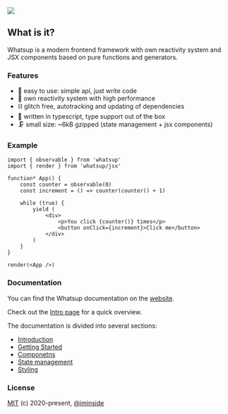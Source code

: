 ![](https://habrastorage.org/webt/ct/sh/nx/ctshnxpthrbxy0o9o1jxgl4zxso.png)

## What is it?

Whatsup is a modern frontend framework with own reactivity system and JSX components based on pure functions and generators.

### Features

-   🎉 easy to use: simple api, just write code
-   🚀 own reactivity system with high performance
-   ⛓ glitch free, autotracking and updating of dependencies
-   🚦 written in typescript, type support out of the box
-   🗜 small size: ~6kB gzipped (state management + jsx components)

### Example

```tsx
import { observable } from 'whatsup'
import { render } from 'whatsup/jsx'

function* App() {
    const counter = observable(0)
    const increment = () => counter(counter() + 1)

    while (true) {
        yield (
            <div>
                <p>You click {counter()} times</p>
                <button onClick={increment}>Click me</button>
            </div>
        )
    }
}

render(<App />)
```

### Documentation

You can find the Whatsup documentation on the [website](https://whatsup.github.io).

Check out the [Intro page](https://whatsup.github.io/docs/intro/) for a quick overview.

The documentation is divided into several sections:

-   [Introduction](https://whatsup.github.io/docs/intro/)
-   [Getting Started](https://whatsup.github.io/docs/getting-started)
-   [Componetns](https://whatsup.github.io/docs/components/)
-   [State management](https://whatsup.github.io/docs/state-management/)
-   [Styling](https://whatsup.github.io/docs/styling/)

### License

[MIT](https://opensource.org/licenses/MIT) (c) 2020-present, [@iminside](https://github.com/iminside)
